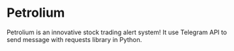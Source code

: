 # Petrolium
Petrolium is an innovative stock trading alert system! It use Telegram API to send message with requests library in Python.
